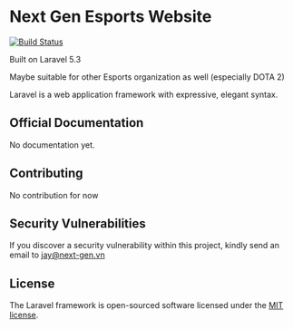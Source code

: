 # Next Gen Esports Website

[![Build Status](https://travis-ci.org/lntn/next-gen.svg)](https://travis-ci.org/lntn/next-gen)

Built on Laravel 5.3

Maybe suitable for other Esports organization as well (especially DOTA 2)

Laravel is a web application framework with expressive, elegant syntax.

## Official Documentation

No documentation yet.

## Contributing

No contribution for now

## Security Vulnerabilities

If you discover a security vulnerability within this project, kindly send an email to jay@next-gen.vn

## License

The Laravel framework is open-sourced software licensed under the [MIT license](http://opensource.org/licenses/MIT).
